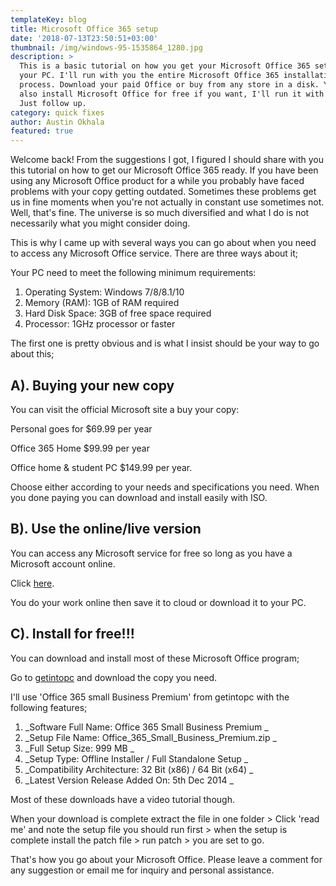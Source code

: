 ```yaml
---
templateKey: blog
title: Microsoft Office 365 setup
date: '2018-07-13T23:50:51+03:00'
thumbnail: /img/windows-95-1535864_1280.jpg
description: >
  This is a basic tutorial on how you get your Microsoft Office 365 set up for
  your PC. I'll run with you the entire Microsoft Office 365 installation
  process. Download your paid Office or buy from any store in a disk. You can
  also install Microsoft Office for free if you want, I'll run it with you too.
  Just follow up.
category: quick fixes
author: Austin Okhala
featured: true
---
```

Welcome back! From the suggestions I got, I figured I should share with you this tutorial on how to get our Microsoft Office 365 ready. If you have been using any Microsoft Office product for a while you probably have faced problems with your copy getting outdated. Sometimes these problems get us in fine moments when you're not actually in constant use sometimes not. Well, that's fine. The universe is so much diversified and what I do is not necessarily what you might consider doing.

This is why I came up with several ways you can go about when you need to access any Microsoft Office service. There are three ways about it;

Your PC need to meet the following minimum requirements:

1. Operating System: Windows 7/8/8.1/10
2. Memory (RAM): 1GB of RAM required
3. Hard Disk Space: 3GB of free space required
4. Processor: 1GHz processor or faster

The first one is pretty obvious and is what I insist should be your way to go about this;

## A). Buying your new copy

You can visit the official Microsoft site a buy your copy:

Personal goes for $69.99 per year

Office 365 Home $99.99 per year

Office home & student PC $149.99 per year.

Choose either according to your needs and specifications you need. When you done paying you can download and install easily with ISO.

## B). Use the online/live version

You can access any Microsoft service for free so long as you have a Microsoft account online.

Click [here](https://office.live.com/start/Word.aspx).

You do your work online then save it to cloud or download it to your PC.

## C). Install for free!!!

You can download and install most of these Microsoft Office program;

Go to [getintopc](https://www.techgenius.me/2018-07-10-how-to-install-windows-10-for-free/) and download the copy you need.

I'll use 'Office 365 small Business Premium' from getintopc with the following features;

1. _Software Full Name: Office 365 Small Business Premium
   _
2. _Setup File Name: Office_365_Small_Business_Premium.zip
   _
3. _Full Setup Size: 999 MB
   _
4. _Setup Type: Offline Installer / Full Standalone Setup
   _
5. _Compatibility Architecture: 32 Bit (x86) / 64 Bit (x64)
   _
6. _Latest Version Release Added On: 5th Dec 2014
   _

Most of these downloads have a video tutorial though.

When your download is complete extract the file in one folder > Click 'read me' and note the setup file you should run first > when the setup is complete install the patch file > run patch > you are set to go.

That's how you go about your Microsoft Office. Please leave a comment for any suggestion or email me for inquiry and personal assistance.
